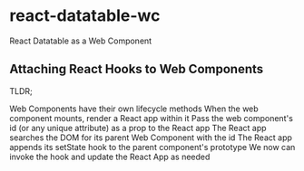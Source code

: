 # react-datatable-wc
React Datatable as a Web Component

## Attaching React Hooks to Web Components

TLDR;

Web Components have their own lifecycle methods
When the web component mounts, render a React app within it
Pass the web component's id (or any unique attribute) as a prop to the React app
The React app searches the DOM for its parent Web Component with the id
The React app appends its setState hook to the parent component's prototype
We now can invoke the hook and update the React App as needed
